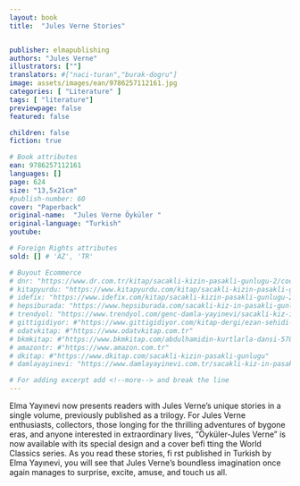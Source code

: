 ```yaml
---
layout: book
title:  "Jules Verne Stories"


publisher: elmapublishing
authors: "Jules Verne"
illustrators: [""]
translators: #["naci-turan","burak-dogru"]
image: assets/images/ean/9786257112161.jpg
categories: [ "Literature" ]
tags: [ "literature"]
previewpage: false
featured: false

children: false
fiction: true

# Book attributes
ean: 9786257112161
languages: []
page: 624
size: "13,5x21cm"
#publish-number: 60
cover: "Paperback"
original-name:  "Jules Verne Öyküler "
original-language: "Turkish"
youtube:

# Foreign Rights attributes
sold: [] # 'AZ', 'TR'

# Buyout Ecommerce
# dnr: "https://www.dr.com.tr/kitap/sacakli-kizin-pasakli-gunlugu-2/cocuk-ve-genclik/genclik-10-yas/roman-oyku/urunno=0001893059001"
# kitapyurdu: "https://www.kitapyurdu.com/kitap/sacakli-kizin-pasakli-gunlugu-2-/560122.html&filter_name=Sa%C3%A7akl%C4%B1+K%C4%B1z%27%C4%B1n+Pasakl%C4%B1+G%C3%BCnl%C3%BC%C4%9F%C3%BC+2"
# idefix: "https://www.idefix.com/kitap/sacakli-kizin-pasakli-gunlugu-2/cocuk-ve-genclik/genclik-10-yas/roman-oyku/urunno=0001893059001"
# hepsiburada: "https://www.hepsiburada.com/sacakli-kiz-in-pasakli-gunlugu-2-damla-yayinevi-p-HBV000012ER86"
# trendyol: "https://www.trendyol.com/genc-damla-yayinevi/sacakli-kiz-in-pasakli-gunlugu-2-p-54825777"
# gittigidiyor: #"https://www.gittigidiyor.com/kitap-dergi/ezan-sehidi-adnan-menderes_pdp_732728793"
# odatvkitap: #"https://www.odatvkitap.com.tr"
# bkmkitap: #"https://www.bkmkitap.com/abdulhamidin-kurtlarla-dansi-578226"
# amazontr: #"https://www.amazon.com.tr"
# dkitap: #"https://www.dkitap.com/sacakli-kizin-pasakli-gunlugu"
# damlayayinevi: "https://www.damlayayinevi.com.tr/sacakli-kiz-in-pasakli-gunlugu-2-bu-iste-bi-terslik-var"

# For adding excerpt add <!--more--> and break the line
---
```

Elma Yayınevi now presents readers with Jules
Verne’s unique stories in a single volume, previously published as a trilogy. For Jules Verne enthusiasts, collectors, those longing for the thrilling
adventures of bygone eras, and anyone interested
in extraordinary lives, “Öyküler-Jules Verne” is now
available with its special design and a cover befi tting the World Classics series.
As you read these stories, fi rst published in
Turkish by Elma Yayınevi, you will see that Jules
Verne’s boundless imagination once again manages to surprise, excite, amuse, and touch us all.
<!--more--> 

